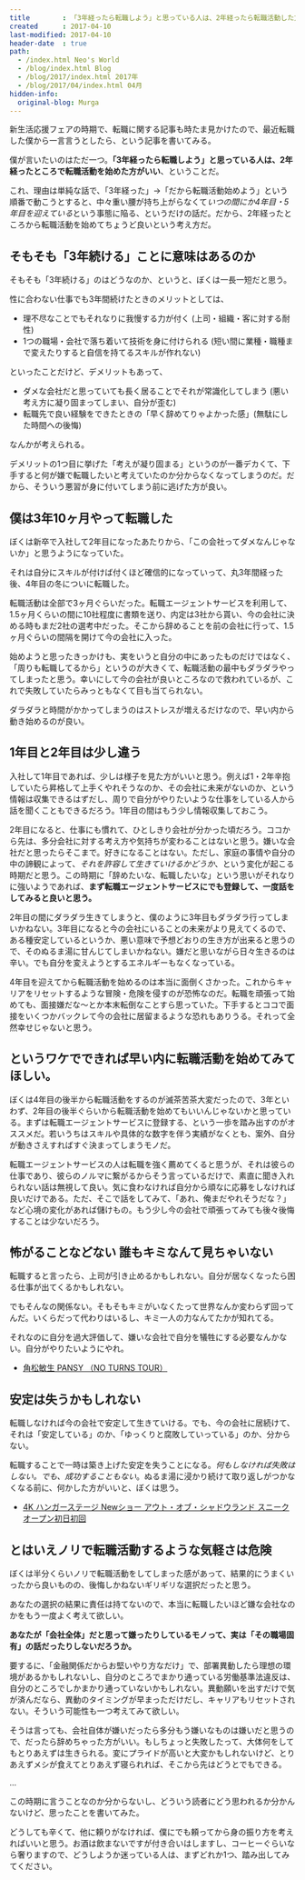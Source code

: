 ```yaml
---
title        : 「3年経ったら転職しよう」と思っている人は、2年経ったら転職活動した方がいい
created      : 2017-04-10
last-modified: 2017-04-10
header-date  : true
path:
  - /index.html Neo's World
  - /blog/index.html Blog
  - /blog/2017/index.html 2017年
  - /blog/2017/04/index.html 04月
hidden-info:
  original-blog: Murga
---
```


新生活応援フェアの時期で、転職に関する記事も時たま見かけたので、最近転職した僕から一言言うとしたら、という記事を書いてみる。

僕が言いたいのはただ一つ。**「3年経ったら転職しよう」と思っている人は、2年経ったところで転職活動を始めた方がいい**、ということだ。

これ、理由は単純な話で、「3年経った」→「だから転職活動始めよう」という順番で動こうとすると、中々重い腰が持ち上がらなくて*いつの間にか4年目・5年目を迎えている*という事態に陥る、というだけの話だ。だから、2年経ったところから転職活動を始めてちょうど良いという考え方だ。

## そもそも「3年続ける」ことに意味はあるのか

そもそも「3年続ける」のはどうなのか、というと、ぼくは一長一短だと思う。

性に合わない仕事でも3年間続けたときのメリットとしては、

- 理不尽なことでもそれなりに我慢する力が付く (上司・組織・客に対する耐性)
- 1つの職場・会社で落ち着いて技術を身に付けられる (短い間に業種・職種まで変えたりすると自信を持てるスキルが作れない)

といったことだけど、デメリットもあって、

- ダメな会社だと思っていても長く居ることでそれが常識化してしまう (悪い考え方に凝り固まってしまい、自分が歪む)
- 転職先で良い経験をできたときの「早く辞めてりゃよかった感」(無駄にした時間への後悔)

なんかが考えられる。

デメリットの1つ目に挙げた「考えが凝り固まる」というのが一番デカくて、下手すると何が嫌で転職したいと考えていたのか分からなくなってしまうのだ。だから、そういう悪習が身に付いてしまう前に逃げた方が良い。

## 僕は3年10ヶ月やって転職した

ぼくは新卒で入社して2年目になったあたりから、「この会社ってダメなんじゃないか」と思うようになっていた。

それは自分にスキルが付けば付くほど確信的になっていって、丸3年間経った後、4年目の冬についに転職した。

転職活動は全部で3ヶ月ぐらいだった。転職エージェントサービスを利用して、1.5ヶ月くらいの間に10社程度に書類を送り、内定は3社から貰い、今の会社に決める時もまだ2社の選考中だった。そこから辞めることを前の会社に行って、1.5ヶ月ぐらいの間隔を開けて今の会社に入った。

始めようと思ったきっかけも、実をいうと自分の中にあったものだけではなく、「周りも転職してるから」というのが大きくて、転職活動の最中もダラダラやってしまったと思う。幸いにして今の会社が良いところなので救われているが、これで失敗していたらみっともなくて目も当てられない。

ダラダラと時間がかかってしまうのはストレスが増えるだけなので、早い内から動き始めるのが良い。

## 1年目と2年目は少し違う

入社して1年目であれば、少しは様子を見た方がいいと思う。例えば1・2年辛抱していたら昇格して上手くやれそうなのか、その会社に未来がないのか、という情報は収集できるはずだし、周りで自分がやりたいような仕事をしている人から話を聞くこともできるだろう。1年目の間はもう少し情報収集しておこう。

2年目になると、仕事にも慣れて、ひとしきり会社が分かった頃だろう。ココから先は、多分会社に対する考え方や気持ちが変わることはないと思う。嫌いな会社だと思ったらそこまで。好きになることはない。ただし、家庭の事情や自分の中の諦観によって、*それを許容して生きていけるかどうか*、という変化が起こる時期だと思う。この時期に「辞めたいな、転職したいな」という思いがそれなりに強いようであれば、**まず転職エージェントサービスにでも登録して、一度話をしてみると良いと思う。**

2年目の間にダラダラ生きてしまうと、僕のように3年目もダラダラ行ってしまいかねない。3年目になると今の会社にいることの未来がより見えてくるので、ある種安定しているというか、悪い意味で予想どおりの生き方が出来ると思うので、そのぬるま湯に甘んじてしまいかねない。嫌だと思いながら日々生きるのは辛い。でも自分を変えようとするエネルギーもなくなっている。

4年目を迎えてから転職活動を始めるのは本当に面倒くさかった。これからキャリアをリセットするような冒険・危険を侵すのが恐怖なのだ。転職を頑張って始めても、面接嫌だな～とか本末転倒なことすら思っていた。下手するとココで面接をいくつかバックレて今の会社に居留まるような恐れもありうる。それって全然幸せじゃないと思う。

## というワケでできれば早い内に転職活動を始めてみてほしい。

ぼくは4年目の後半から転職活動をするのが滅茶苦茶大変だったので、3年といわず、2年目の後半ぐらいから転職活動を始めてもいいんじゃないかと思っている。まずは転職エージェントサービスに登録する、という一歩を踏み出すのがオススメだ。若いうちはスキルや具体的な数字を伴う実績がなくとも、案外、自分が動きさえすればすぐ決まってしまうモノだ。

転職エージェントサービスの人は転職を強く薦めてくると思うが、それは彼らの仕事であり、彼らのノルマに繋がるからそう言っているだけで、素直に聞き入れられない話は無視して良い。気に食わなければ自分から頑なに応募をしなければ良いだけである。ただ、そこで話をしてみて、「あれ、俺まだやれそうだな？」など心境の変化があれば儲けもの。もう少し今の会社で頑張ってみても後々後悔することは少ないだろう。

## 怖がることなどない 誰もキミなんて見ちゃいない

転職すると言ったら、上司が引き止めるかもしれない。自分が居なくなったら困る仕事が出てくるかもしれない。

でもそんなの関係ない。そもそもキミがいなくたって世界なんか変わらず回ってんだ。いくらだって代わりはいるし、キミ一人の力なんてたかが知れてる。

それなのに自分を過大評価して、嫌いな会社で自分を犠牲にする必要なんかない。自分がやりたいようにやれ。

- [角松敏生 PANSY （NO TURNS TOUR）](https://youtube.com/watch?v=IwQI2PYZsOU)

## 安定は失うかもしれない

転職しなければ今の会社で安定して生きていける。でも、今の会社に居続けて、それは「安定している」のか、「ゆっくりと腐敗していっている」のか、分からない。

転職することで一時は築き上げた安定を失うことになる。*何もしなければ失敗はしない。でも、成功することもない*。ぬるま湯に浸かり続けて取り返しがつかなくなる前に、何かした方がいいと、ぼくは思う。

- [4K ハンガーステージ Newショー アウト・オブ・シャドウランド スニークオープン初日初回](https://youtube.com/watch?v=aAiKie48YMg)

## とはいえノリで転職活動するような気軽さは危険

ぼくは半分くらいノリで転職活動をしてしまった感があって、結果的にうまくいったから良いものの、後悔しかねないギリギリな選択だったと思う。

あなたの選択の結果に責任は持てないので、本当に転職したいほど嫌な会社なのかをもう一度よく考えて欲しい。

**あなたが「会社全体」だと思って嫌ったりしているモノって、実は「その職場固有」の話だったりしないだろうか。**

要するに、「金融関係だからお堅いやり方なだけ」で、部署異動したら理想の環境があるかもしれないし、自分のところでまかり通っている労働基準法違反は、自分のところでしかまかり通っていないかもしれない。異動願いを出すだけで気が済んだなら、異動のタイミングが早まっただけだし、キャリアもリセットされない。そういう可能性も一つ考えてみて欲しい。

そうは言っても、会社自体が嫌いだったら多分もう嫌いなものは嫌いだと思うので、だったら辞めちゃった方がいい。もしちょっと失敗したって、大体何をしてもとりあえずは生きられる。変にプライドが高いと大変かもしれないけど、とりあえずメシが食えてとりあえず寝られれば、そこから先はどうとでもできる。

…

この時期に言うことなのか分からないし、どういう読者にどう思われるか分かんないけど、思ったことを書いてみた。

どうしても辛くて、他に頼りがなければ、僕にでも頼ってから身の振り方を考えればいいと思う。お酒は飲まないですが付き合いはしますし、コーヒーぐらいなら奢りますので、どうしようか迷っている人は、まずどれか1つ、踏み出してみてください。
